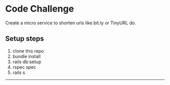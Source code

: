 # Code Challenge

Create a micro service to shorten urls like bit.ly or TinyURL do.

## Setup steps

1. clone this repo
2. bundle install
3. rails db:setup
4. rspec spec
5. rails s

-------------------------------------------------------------------------

